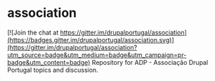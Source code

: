 # association

[![Join the chat at https://gitter.im/drupalportugal/association](https://badges.gitter.im/drupalportugal/association.svg)](https://gitter.im/drupalportugal/association?utm_source=badge&utm_medium=badge&utm_campaign=pr-badge&utm_content=badge)
Repository for ADP - Associação Drupal Portugal topics and discussion.
